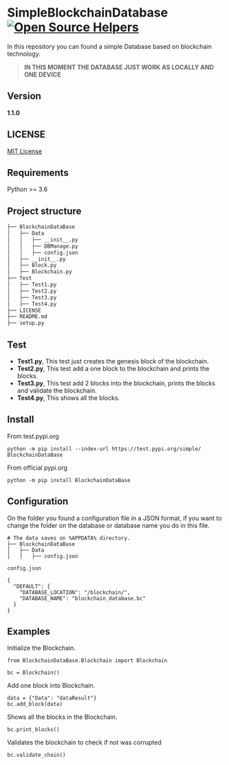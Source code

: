 # SimpleBlockchainDatabase [![Open Source Helpers](https://www.codetriage.com/demg-dev/simpleblockchaindatabase/badges/users.svg)](https://www.codetriage.com/demg-dev/simpleblockchaindatabase)
In this repository you can found a simple Database based on blockchain technology.

> **IN THIS MOMENT THE DATABASE JUST WORK AS LOCALLY AND ONE DEVICE**

## Version
**1.1.0**

## LICENSE
[MIT License](LICENSE)

## Requirements
Python >= 3.6

## Project structure
```bash
├── BlockchainDataBase
│   ├── Data
│   │   ├── __init__.py
│   │   ├── DBManage.py
│   │   ├── config.json
│   ├── __init__.py
│   ├── Block.py
│   ├── Blockchain.py
├── Test
│   ├── Test1.py
│   ├── Test2.py
│   ├── Test3.py
│   ├── Test4.py
├── LICENSE
├── README.md
├── setup.py
```

## Test
- **Test1.py**, This test just creates the genesis block of the blockchain.
- **Test2.py**, This test add a one block to the blockchain and prints the blocks.
- **Test3.py**, This test add 2 blocks into the blockchain, prints the blocks and validate the blockchain.
- **Test4.py**, This shows all the blocks. 

## Install
From test.pypi.org
```
python -m pip install --index-url https://test.pypi.org/simple/ BlockchainDataBase
```

From official pypi.org
```
python -m pip install BlockchainDataBase
```

## Configuration
On the folder you found a configuration file in a JSON format, if you want to change the folder on the database or database name you do in this file.
```
# The data saves on %APPDATA% directory.
├── BlockchainDataBase
│   ├── Data
│   │   ├── config.json
```
```
config.json

{
  "DEFAULT": {
    "DATABASE_LOCATION": "/blockchain/",
    "DATABASE_NAME": "blockchain_database.bc"
  }
}
```

## Examples
Initialize the Blockchain.
```
from BlockchainDataBase.Blockchain import Blockchain

bc = Blockchain()
```

Add one block into Blockchain.
```
data = {"Data": "dataResult"}
bc.add_block(data)
```

Shows all the blocks in the Blockchain.
```
bc.print_blocks()
```

Validates the blockchain to check if not was corrupted
```
bc.validate_chain()
```
